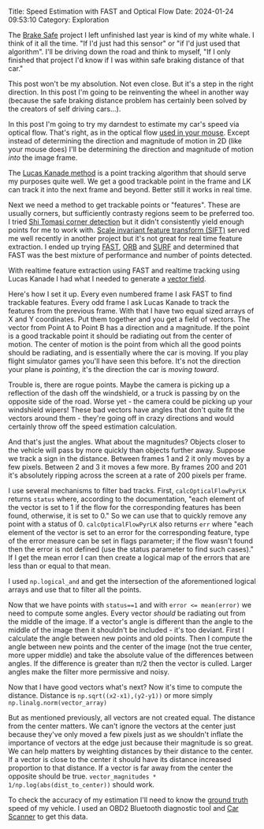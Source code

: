 Title: Speed Estimation with FAST and Optical Flow
Date: 2024-01-24 09:53:10
Category: Exploration


The [Brake Safe](https://doberbauer.github.io/brake-safe) project I left unfinished last year is kind of my white whale. I think of it all the time. "If I'd just had this sensor" or "if I'd just used that algorithm". I'll be driving down the road and think to myself, "If I only finished that project I'd know if I was within safe braking distance of that car."

This post won't be my absolution. Not even close. But it's a step in the right direction. In this post I'm going to be reinventing the wheel in another way (because the safe braking distance problem has certainly been solved by the creators of self driving cars...). 

In this post I'm going to try my darndest to estimate my car's speed via optical flow. That's right, as in the optical flow [used in your mouse](https://en.m.wikipedia.org/wiki/Optical_flow#Optical_flow_sensor). Except instead of determining the direction and magnitude of motion in 2D (like your mouse does) I'll be determining the direction and magnitude of motion *into* the image frame. 

The [Lucas Kanade method](https://en.m.wikipedia.org/wiki/Lucas%E2%80%93Kanade_method) is a point tracking algorithm that should serve my purposes quite well. We get a good trackable point in the frame and LK can track it into the next frame and beyond. Better still it works in real time. 

Next we need a method to get trackable points or "features". These are usually corners, but sufficiently contrasty regions seem to be preferred too. I tried [Shi Tomasi corner detection](https://en.m.wikipedia.org/wiki/Corner_detection#The_Harris_&_Stephens_/_Shi%E2%80%93Tomasi_corner_detection_algorithms) but it didn't consistently yield enough points for me to work with. [Scale invariant feature transform (SIFT)](https://en.m.wikipedia.org/wiki/Scale-invariant_feature_transform) served me well recently in another project but it's not great for real time feature extraction. I ended up trying [FAST](https://en.m.wikipedia.org/wiki/Features_from_accelerated_segment_test), [ORB](https://en.m.wikipedia.org/wiki/Oriented_FAST_and_rotated_BRIEF) and [SURF](https://en.m.wikipedia.org/wiki/Speeded_up_robust_features) and determined that FAST was the best mixture of performance and number of points detected.

With realtime feature extraction using FAST and realtime tracking using Lucas Kanade I had what I needed to generate a [vector field](https://en.m.wikipedia.org/wiki/Vector_field). 

Here's how I set it up. Every even numbered frame I ask FAST to find trackable features. Every odd frame I ask Lucas Kanade to track the features from the previous frame. With that I have two equal sized arrays of X and Y coordinates. Put them together and you get a field of vectors. The vector from Point A to Point B has a direction and a magnitude. If the point is a good trackable point it should be radiating out from the center of motion. The center of motion is the point from which all the good points should be radiating, and is essentially where the car is moving. If you play flight simulator games you'll have seen this before. It's not the direction your plane is *pointing*, it's the direction the car is *moving toward*. 

Trouble is, there are rogue points. Maybe the camera is picking up a reflection of the dash off the windshield, or a truck is passing by on the opposite side of the road. Worse yet - the camera could be picking up your windshield wipers! These bad vectors have angles that don't quite fit the vectors around them - they're going off in crazy directions and would certainly throw off the speed estimation calculation.

And that's just the angles. What about the magnitudes? Objects closer to the vehicle will pass by more quickly than objects further away. Suppose we track a sign in the distance. Between frames 1 and 2 it only moves by a few pixels. Between 2 and 3 it moves a few more. By frames 200 and 201 it's absolutely ripping across the screen at a rate of 200 pixels per frame. 

I use several mechanisms to filter bad tracks.
First, `calcOpticalFlowPyrLK` returns `status` where, according to the documentation, "each element of the vector is set to 1 if the flow for the corresponding features has been found, otherwise, it is set to 0." So we can use that to quickly remove any point with a status of 0. 
`calcOpticalFlowPyrLK` also returns `err` where "each element of the vector is set to an error for the corresponding feature, type of the error measure can be set in flags parameter; if the flow wasn't found then the error is not defined (use the status parameter to find such cases)." If I get the mean error I can then create a logical map of the errors that are less than or equal to that mean. 

I used `np.logical_and` and get the intersection of the aforementioned logical arrays and use that to filter all the points.

Now that we have points with `status==1` and with `error <= mean(error)` we need to compute some angles. Every vector *should* be radiating out from the middle of the image. If a vector's angle is different than the angle to the middle of the image then it shouldn't be included - it's too deviant. First I calculate the angle between new points and old points. Then I compute the angle between new points and the center of the image (not the true center, more upper middle) and take the absolute value of the differences between angles. If the difference is greater than π/2 then the vector is culled. Larger angles make the filter more permissive and noisy.

Now that I have good vectors what's next? Now it's time to compute the distance. Distance is `np.sqrt((x2-x1),(y2-y1))` or more simply `np.linalg.norm(vector_array)`

But as mentioned previously, all vectors are not created equal. The distance from the center matters. We can't ignore the vectors at the center just because they've only moved a few pixels just as we shouldn't inflate the importance of vectors at the edge just because their magnitude is so great. We can help matters by weighting distances by their distance to the center. If a vector is close to the center it should have its distance increased proportion to that distance. If a vector is far away from the center the opposite should be true.
`vector_magnitudes * 1/np.log(abs(dist_to_center))` should work. 

To check the accuracy of my estimation I'll need to know the [ground truth](https://en.m.wikipedia.org/wiki/Ground_truth) speed of my vehicle. I used an OBD2 Bluetooth diagnostic tool and [Car Scanner](https://play.google.com/store/apps/details?id=com.ovz.carscanner) to get this data.


